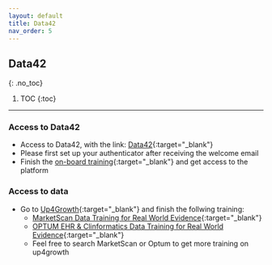 ```yaml
---
layout: default
title: Data42
nav_order: 5
---
```


## Data42
{: .no_toc}

1. TOC
{:toc}

---

### Access to Data42

- Access to Data42, with the link: [Data42](https://foundry.novartis.com/workspace/slate/documents/welcome){:target="_blank"}
- Please first set up your authenticator after receiving the welcome email
- Finish the [on-board training](https://data42.aws.novartis.net/get-access/){:target="_blank"} and get access to the platform

### Access to data
- Go to [Up4Growth](https://novartis.csod.com/ui/lms-learner-home/home?utm_source=Welcome_Page&utm_medium=tile&utm_campaign=Learner_Home){:target="_blank"} and finish the follwing training:
   - [MarketScan Data Training for Real World Evidence](https://novartis.csod.com/ui/lms-learning-details/app/course/fea69830-00e6-4b6f-b337-61a8f6ac5e39){:target="_blank"}
   - [OPTUM EHR & Clinformatics Data Training for Real World Evidence](https://novartis.csod.com/ui/lms-learning-details/app/course/c2965529-073b-4207-9ac1-c38b16427e4d){:target="_blank"}
   - Feel free to search MarketScan or Optum to get more training on up4growth
